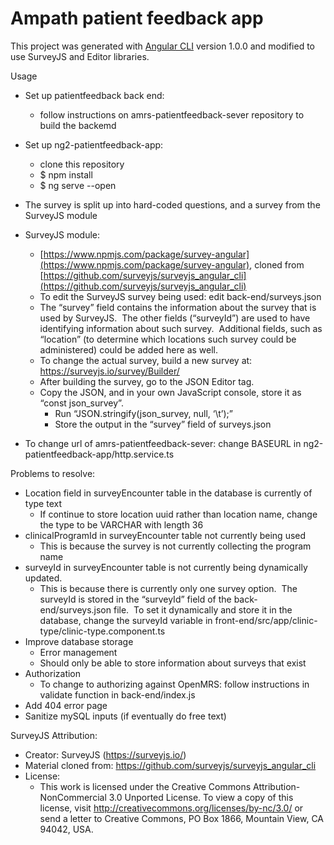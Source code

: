 # Ampath patient feedback app

This project was generated with [Angular CLI](https://github.com/angular/angular-cli) version 1.0.0 and modified to use SurveyJS and Editor libraries.

Usage

- Set up patientfeedback back end:
	- follow instructions on amrs-patientfeedback-sever repository to build the backemd
- Set up ng2-patientfeedback-app:
    - clone this repository
    - $ npm install
    - $ ng serve --open


- The survey is split up into hard-coded questions, and a survey from the SurveyJS module
- SurveyJS module: 
    - [https://www.npmjs.com/package/survey-angular](https://www.npmjs.com/package/survey-angular), cloned from [https://github.com/surveyjs/surveyjs_angular_cli](https://github.com/surveyjs/surveyjs_angular_cli)
    - To edit the SurveyJS survey being used: edit back-end/surveys.json
    - The “survey” field contains the information about the survey that is used by SurveyJS.  The other fields (“surveyId”) are used to have identifying information about such survey.  Additional fields, such as “location” (to determine which locations such survey could be administered) could be added here as well.
    - To change the actual survey, build a new survey at: https://surveyjs.io/survey/Builder/
    - After building the survey, go to the JSON Editor tag.  
    - Copy the JSON, and in your own JavaScript console, store it as “const json_survey”.  
        - Run “JSON.stringify(json_survey, null, ‘\t’);”
        - Store the output in the “survey” field of surveys.json
- To change url of amrs-patientfeedback-sever: change BASEURL in ng2-patientfeedback-app/http.service.ts

Problems to resolve:

- Location field in surveyEncounter table in the database is currently of type text
    - If continue to store location uuid rather than location name, change the type to be VARCHAR with length 36
- clinicalProgramId in surveyEncounter table not currently being used
    - This is because the survey is not currently collecting the program name
- surveyId in surveyEncounter table is not currently being dynamically updated.
    - This is because there is currently only one survey option.  The surveyId is stored in the “surveyId” field of the back-end/surveys.json file.  To set it dynamically and store it in the database, change the surveyId variable in front-end/src/app/clinic-type/clinic-type.component.ts
- Improve database storage
    - Error management
    - Should only be able to store information about surveys that exist
- Authorization
    - To change to authorizing against OpenMRS: follow instructions in validate function in back-end/index.js
- Add 404 error page
- Sanitize mySQL inputs (if eventually do free text)


SurveyJS Attribution:

- Creator: SurveyJS (https://surveyjs.io/)
- Material cloned from: https://github.com/surveyjs/surveyjs_angular_cli
- License:
    - This work is licensed under the Creative Commons Attribution-NonCommercial 3.0 Unported License. To view a copy of this license, visit http://creativecommons.org/licenses/by-nc/3.0/ or send a letter to Creative Commons, PO Box 1866, Mountain View, CA 94042, USA.
